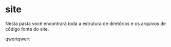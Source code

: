 site
====

Nesta pasta você encontrará toda a estrutura de diretórios e os arquivos de código fonte do site.

qwertqwert
